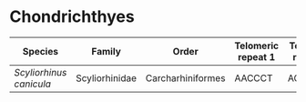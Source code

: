 # Chondrichthyes

| Species | Family | Order | Telomeric repeat 1 | Telomeric repeat 2 | Data type |
| -- | --- | --- | --- | --- | --- |
| *Scyliorhinus canicula* | Scyliorhinidae | Carcharhiniformes | AACCCT | AGATAGAT | assembly |
